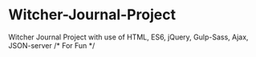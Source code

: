 # Witcher-Journal-Project
Witcher Journal Project with use of HTML, ES6, jQuery, Gulp-Sass, Ajax, JSON-server /* For Fun */
